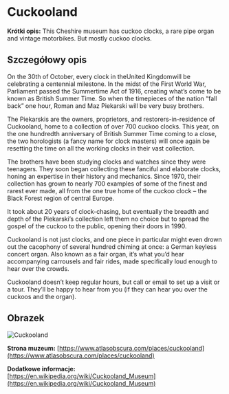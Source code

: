 # Cuckooland

**Krótki opis:**
This Cheshire museum has cuckoo clocks, a rare pipe organ and vintage motorbikes. But mostly cuckoo clocks.

## Szczegółowy opis



On the 30th of October, every clock in theUnited Kingdomwill be celebrating a centennial milestone. In the midst of the First World War, Parliament passed the Summertime Act of 1916, creating what’s come to be known as British Summer Time. So when the timepieces of the nation “fall back” one hour, Roman and Maz Piekarski will be very busy brothers.

The Piekarskis are the owners, proprietors, and restorers-in-residence of Cuckooland, home to a collection of over 700 cuckoo clocks. This year, on the one hundredth anniversary of British Summer Time coming to a close, the two horologists (a fancy name for clock masters) will once again be resetting the time on all the working clocks in their vast collection.

The brothers have been studying clocks and watches since they were teenagers. They soon began collecting these fanciful and elaborate clocks, honing an expertise in their history and mechanics. Since 1970, their collection has grown to nearly 700 examples of some of the finest and rarest ever made, all from the one true home of the cuckoo clock – the Black Forest region of central Europe.

It took about 20 years of clock-chasing, but eventually the breadth and depth of the Piekarski’s collection left them no choice but to spread the gospel of the cuckoo to the public, opening their doors in 1990.

Cuckooland is not just clocks, and one piece in particular might even drown out the cacophony of several hundred chiming at once: a German keyless concert organ. Also known as a fair organ, it’s what you’d hear accompanying carrousels and fair rides, made specifically loud enough to hear over the crowds.

Cuckooland doesn’t keep regular hours, but call or email to set up a visit or a tour. They’ll be happy to hear from you (if they can hear you over the cuckoos and the organ).



## Obrazek

![Cuckooland](https://c8.alamy.com/comp/G618HA/roman-piekarski-makes-a-start-to-changing-the-time-on-one-of-more-G618HA.jpg)

**Strona muzeum:** [https://www.atlasobscura.com/places/cuckooland](https://www.atlasobscura.com/places/cuckooland)

**Dodatkowe informacje:** [https://en.wikipedia.org/wiki/Cuckooland_Museum](https://en.wikipedia.org/wiki/Cuckooland_Museum)

